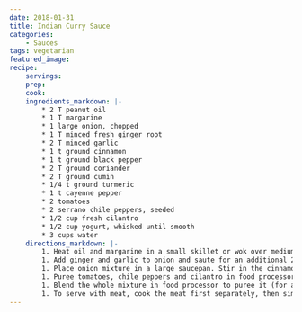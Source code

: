 ```yaml
---
date: 2018-01-31
title: Indian Curry Sauce
categories:
    - Sauces
tags: vegetarian
featured_image: 
recipe:
    servings: 
    prep: 
    cook: 
    ingredients_markdown: |-
        * 2 T peanut oil
        * 1 T margarine
        * 1 large onion, chopped
        * 1 T minced fresh ginger root
        * 2 T minced garlic
        * 1 t ground cinnamon
        * 1 t ground black pepper
        * 2 T ground coriander
        * 2 T ground cumin
        * 1/4 t ground turmeric
        * 1 t cayenne pepper
        * 2 tomatoes
        * 2 serrano chile peppers, seeded
        * 1/2 cup fresh cilantro
        * 1/2 cup yogurt, whisked until smooth
        * 3 cups water
    directions_markdown: |-
        1. Heat oil and margarine in a small skillet or wok over medium high heat. Add onion and saute until very brown, 10 to 15 minutes. (Note: This is an important step; if onion is not cooked well, sauce will taste funny.)
        1. Add ginger and garlic to onion and saute for an additional 2 minutes. Process onion, ginger, garlic mixture in food processor until smooth. Do not rinse food processor.
        1. Place onion mixture in a large saucepan. Stir in the cinnamon, black pepper, coriander, cumin, turmeric and cayenne pepper and cook over low heat until mixture is thick and has the consistency of a paste.
        1. Puree tomatoes, chile peppers and cilantro in food processor until smooth. Add to onion mixture and stir well over low heat, cooking off moisture from tomatoes and cilantro. Add yogurt a little bit at a time, stirring constantly to avoid curdling.
        1. Blend the whole mixture in food processor to puree it (for a very smooth sauce). Return to saucepan, add water and increase heat to high; bring sauce to a rolling boil. Cover saucepan and boil for 3 to 5 minutes. Reduce heat and simmer until desired consistency is reached.
        1. To serve with meat, cook the meat first separately, then simmer for 5 to 10 minutes in the sauce before serving over rice or with bread. To serve with vegetables, steam raw veggies first 4 to 5 minutes, then simmer for 5 to 10 minutes in the sauce before serving.
---
```

